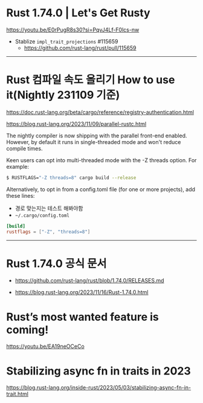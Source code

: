 # Rust 1.74.0 | Let's Get Rusty
https://youtu.be/E0rPugR8s30?si=PqvJ4Lf-F0lcs-nw

- Stablize ```impl_trait_projections``` #115659
  - https://github.com/rust-lang/rust/pull/115659

<hr>

# Rust 컴파일 속도 올리기 How to use it(Nightly 231109 기준)

https://doc.rust-lang.org/beta/cargo/reference/registry-authentication.html

https://blog.rust-lang.org/2023/11/09/parallel-rustc.html

The nightly compiler is now shipping with the parallel front-end enabled. However, by default it runs in single-threaded mode and won't reduce compile times.

Keen users can opt into multi-threaded mode with the -Z threads option. For example:

```bash
$ RUSTFLAGS="-Z threads=8" cargo build --release
```

Alternatively, to opt in from a config.toml file (for one or more projects), add these lines:

- 경로 맞는지는 테스트 해봐야함
- ```~/.cargo/config.toml```

```toml
[build]
rustflags = ["-Z", "threads=8"]

```

<hr>

# Rust 1.74.0 공식 문서

- https://github.com/rust-lang/rust/blob/1.74.0/RELEASES.md

- https://blog.rust-lang.org/2023/11/16/Rust-1.74.0.html

# Rust’s most wanted feature is coming!

https://youtu.be/EA19neOCeCo


# Stabilizing async fn in traits in 2023

https://blog.rust-lang.org/inside-rust/2023/05/03/stabilizing-async-fn-in-trait.html
